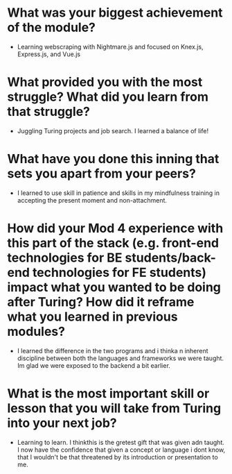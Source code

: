 # What was your biggest achievement of the module?
* Learning webscraping with Nightmare.js and focused on Knex.js, Express.js, and Vue.js

# What provided you with the most struggle? What did you learn from that struggle?
* Juggling Turing projects and job search. I learned a balance of life!

# What have you done this inning that sets you apart from your peers?
* I learned to use skill in patience and skills in my mindfulness training in accepting the present moment and non-attachment.

# How did your Mod 4 experience with this part of the stack (e.g. front-end technologies for BE students/back-end technologies for FE students) impact what you wanted to be doing after Turing? How did it reframe what you learned in previous modules?
* I learned the difference in the two programs and i thinka n inherent discipline between both the languages and frameworks we were taught. Im glad we were exposed to the backend a bit earlier.

# What is the most important skill or lesson that you will take from Turing into your next job?
 * Learning to learn. I thinkthis is the gretest gift that was given adn taught. I now have the confidence that given a concept or language i dont know, that I wouldn't be that threatened by its introduction or presentation to me.
 
